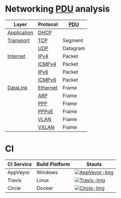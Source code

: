 # Networking [PDU] analysis 

| Layer         | Protocol   | [PDU]    |
| ------------- | ---------- | -------- |
| [Application] | [DHCP]     |          |
| [Transport]   | [TCP]      | Segment  |
|               | [UDP]      | Datagram |
| [Internet]    | [IPv4]     | Packet   |
|               | [ICMPv4]   | Packet   |
|               | [IPv6]     | Packet   |
|               | [ICMPv6]   | Packet   |
| [DataLink]    | [Ethernet] | Frame    |
|               | [ARP]      | Frame    |
|               | [PPP]      | Frame    |
|               | [PPPoE]    | Frame    |
|               | [VLAN]     | Frame    |
|               | [VXLAN]    | Frame    |

# CI

| CI Service | Build Platform | Stauts                          |
| ---------- | -------------- | ------------------------------- |
| AppVeyor   | Windows        | [![AppVeyor-Img]][AppVeyor-Url] |
| Travis     | Linux          | [![Travis-Img]][Travis-Url]     |
| Circle     | Docker         | [![Circle-Img]][Circle-Url]     |




[PDU]:https://en.wikipedia.org/wiki/protocol_data_unit

[AppVeyor-Img]:https://ci.appveyor.com/api/projects/status/1yvioftypfn3vi48?svg=true
[AppVeyor-Url]:https://ci.appveyor.com/project/linianhui/networking

[Travis-Img]:https://travis-ci.org/linianhui/networking.svg?branch=master
[Travis-Url]:https://travis-ci.org/linianhui/networking

[Circle-Img]:https://circleci.com/gh/linianhui/networking.svg?style=svg
[Circle-Url]:https://circleci.com/gh/linianhui/networking




[Application]:/1-src/networking.model/Application/
[DHCP]:/1-src/networking.model/Application/DHCP.cs

[Transport]:/1-src/networking.model/Transport/
[TCP]:/1-src/networking.model/Transport/TCPSegment.cs
[UDP]:/1-src/networking.model/Transport/UDPDatagram.cs

[Internet]:/1-src/networking.model/Internet/
[IPv4]:/1-src/networking.model/Internet/IPv4Packet.cs
[ICMPv4]:/1-src/networking.model/Internet/ICMPv4Packet.cs
[IPv6]:/1-src/networking.model/Internet/IPv6Packet.cs
[ICMPv6]:/1-src/networking.model/Internet/ICMPv6Packet.cs

[DataLink]:/1-src/networking.model/DataLink/
[ARP]:/1-src/networking.model/DataLink/ARPFrame.cs
[Ethernet]:/1-src/networking.model/DataLink/EthernetFrame.cs
[PPP]:/1-src/networking.model/DataLink/PPPFrame.cs
[PPPoE]:/1-src/networking.model/DataLink/PPPoEFrame.cs
[VLAN]:/1-src/networking.model/DataLink/VLANFrame.cs
[VXLAN]:/1-src/networking.model/DataLink/VXLANFrame.cs